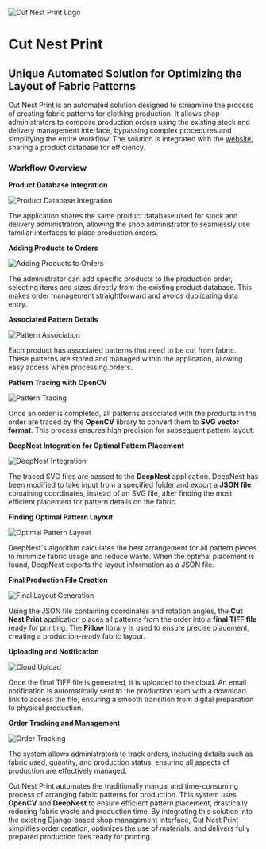 ![Cut Nest Print Logo](https://github.com/Dogthemachine/CutNestPrint/blob/master/assets/img/CNP_logo-100.png)

# Cut Nest Print

## Unique Automated Solution for Optimizing the Layout of Fabric Patterns

Cut Nest Print is an automated solution designed to streamline the process of creating fabric patterns for clothing production. It allows shop administrators to compose production orders using the existing stock and delivery management interface, bypassing complex procedures and simplifying the entire workflow. The solution is integrated with the [website](https://catcult.club/), sharing a product database for efficiency.

### Workflow Overview

**Product Database Integration**

   ![Product Database Integration](https://github.com/Dogthemachine/CutNestPrint/blob/master/assets/img/1.png)

   The application shares the same product database used for stock and delivery administration, allowing the shop administrator to seamlessly use familiar interfaces to place production orders.

**Adding Products to Orders**

   ![Adding Products to Orders](https://github.com/Dogthemachine/CutNestPrint/blob/master/assets/img/2.png)

   The administrator can add specific products to the production order, selecting items and sizes directly from the existing product database. This makes order management straightforward and avoids duplicating data entry.

**Associated Pattern Details**

   ![Pattern Association](https://github.com/Dogthemachine/CutNestPrint/blob/master/assets/img/3.jpeg)

   Each product has associated patterns that need to be cut from fabric. These patterns are stored and managed within the application, allowing easy access when processing orders.

**Pattern Tracing with OpenCV**

   ![Pattern Tracing](https://github.com/Dogthemachine/CutNestPrint/blob/master/assets/img/4.png)

   Once an order is completed, all patterns associated with the products in the order are traced by the **OpenCV** library to convert them to **SVG vector format**. This process ensures high precision for subsequent pattern layout.

**DeepNest Integration for Optimal Pattern Placement**

   ![DeepNest Integration](https://github.com/Dogthemachine/CutNestPrint/blob/master/assets/img/5.png)

   The traced SVG files are passed to the **DeepNest** application. DeepNest has been modified to take input from a specified folder and export a **JSON file** containing coordinates, instead of an SVG file, after finding the most efficient placement for pattern details on the fabric.

**Finding Optimal Pattern Layout**

   ![Optimal Pattern Layout](https://github.com/Dogthemachine/CutNestPrint/blob/master/assets/img/6.jpeg)

   DeepNest's algorithm calculates the best arrangement for all pattern pieces to minimize fabric usage and reduce waste. When the optimal placement is found, DeepNest exports the layout information as a JSON file.

**Final Production File Creation**

   ![Final Layout Generation](https://github.com/Dogthemachine/CutNestPrint/blob/master/assets/img/7.png)

   Using the JSON file containing coordinates and rotation angles, the **Cut Nest Print** application places all patterns from the order into a **final TIFF file** ready for printing. The **Pillow** library is used to ensure precise placement, creating a production-ready fabric layout.

**Uploading and Notification**

   ![Cloud Upload](https://github.com/Dogthemachine/CutNestPrint/blob/master/assets/img/8.jpeg)

   Once the final TIFF file is generated, it is uploaded to the cloud. An email notification is automatically sent to the production team with a download link to access the file, ensuring a smooth transition from digital preparation to physical production.

**Order Tracking and Management**

   ![Order Tracking](https://github.com/Dogthemachine/CutNestPrint/blob/master/assets/img/9.png)

   The system allows administrators to track orders, including details such as fabric used, quantity, and production status, ensuring all aspects of production are effectively managed.


Cut Nest Print automates the traditionally manual and time-consuming process of arranging fabric patterns for production. This system uses **OpenCV** and **DeepNest** to ensure efficient pattern placement, drastically reducing fabric waste and production time. By integrating this solution into the existing Django-based shop management interface, Cut Nest Print simplifies order creation, optimizes the use of materials, and delivers fully prepared production files ready for printing.
